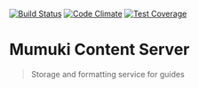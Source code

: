 [![Build Status](https://travis-ci.org/mumuki/mumuki-content-server.svg?branch=master)](https://travis-ci.org/mumuki/mumuki-content-server)
[![Code Climate](https://codeclimate.com/github/mumuki/mumuki-content-server/badges/gpa.svg)](https://codeclimate.com/github/mumuki/mumuki-content-server)
[![Test Coverage](https://codeclimate.com/github/mumuki/mumuki-content-server/badges/coverage.svg)](https://codeclimate.com/github/mumuki/mumuki-content-server)

# Mumuki Content Server
> Storage and formatting service for guides
